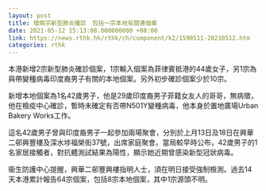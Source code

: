 ```yaml
---
layout: post
title: 增兩宗新型肺炎確診　包括一宗本地有關連個案
date: 2021-05-12 15:13:08.000000000 +08:00
link: https://news.rthk.hk/rthk/ch/component/k2/1590511-20210512.htm
categories: rthk
---
```


本港新增2宗新型肺炎確診個案，1宗輸入個案為菲律賓抵港的44歲女子，另1宗為與帶變種病毒印度裔男子有關的本地個案。另外初步確診個案少於10宗。

新增本地個案為1名42歲男子，他是29歲印度裔男子菲籍女友人的哥哥，無病徵，他在檢疫中心確診，暫時未確定有否帶N501Y變種病毒，他本身於置地廣場Urban Bakery Works工作。

這名42歲男子曾與印度裔男子一起參加兩場聚會，分別於上月13日及18日在興華二邨興豐樓及深水埗福榮街37號，出席家庭聚會。當局較早時公布，42歲男子的1名家居接觸者，對抗體測試結果為陽性，顯示她近期曾感染新型冠狀病毒。

衞生防護中心提醒，興華二邨豐興樓指明人士，須在明日接受強制檢測。過去14天本港累計報告64宗個案，包括8宗本地個案，其中1宗源頭不明。

